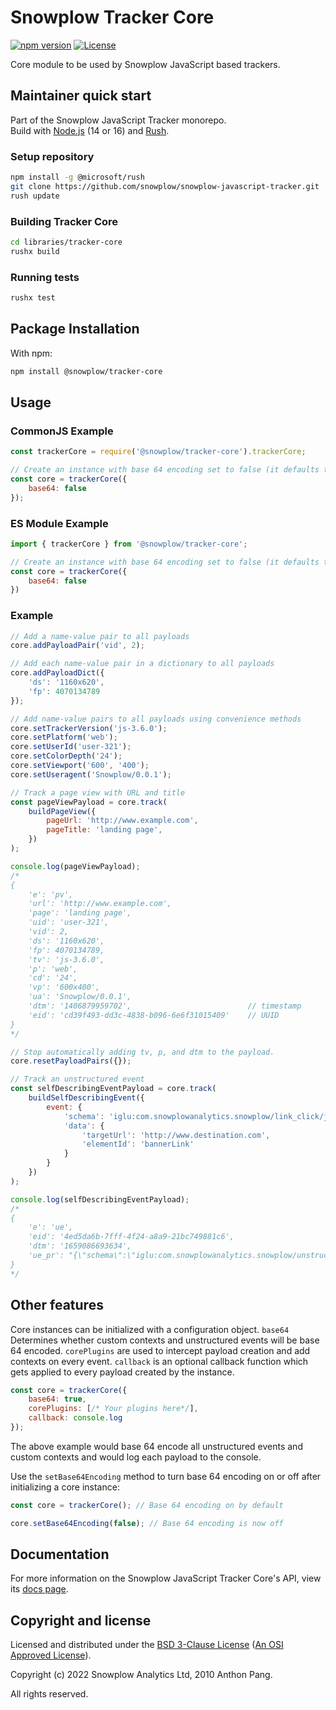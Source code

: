 # Snowplow Tracker Core

[![npm version][npm-image]][npm-url]
[![License][license-image]](LICENSE)

Core module to be used by Snowplow JavaScript based trackers.

## Maintainer quick start

Part of the Snowplow JavaScript Tracker monorepo.  
Build with [Node.js](https://nodejs.org/en/) (14 or 16) and [Rush](https://rushjs.io/).

### Setup repository

```bash
npm install -g @microsoft/rush 
git clone https://github.com/snowplow/snowplow-javascript-tracker.git
rush update
```

### Building Tracker Core

```bash
cd libraries/tracker-core
rushx build
```

### Running tests

```bash
rushx test
```

## Package Installation

With npm:

```bash
npm install @snowplow/tracker-core
```

## Usage

### CommonJS Example

```js
const trackerCore = require('@snowplow/tracker-core').trackerCore;

// Create an instance with base 64 encoding set to false (it defaults to true)
const core = trackerCore({
    base64: false
});
```

### ES Module Example

```js
import { trackerCore } from '@snowplow/tracker-core';

// Create an instance with base 64 encoding set to false (it defaults to true)
const core = trackerCore({
    base64: false
})
```

### Example

```js
// Add a name-value pair to all payloads
core.addPayloadPair('vid', 2);

// Add each name-value pair in a dictionary to all payloads
core.addPayloadDict({
    'ds': '1160x620',
    'fp': 4070134789
});

// Add name-value pairs to all payloads using convenience methods
core.setTrackerVersion('js-3.6.0');
core.setPlatform('web');
core.setUserId('user-321');
core.setColorDepth('24');
core.setViewport('600', '400');
core.setUseragent('Snowplow/0.0.1');

// Track a page view with URL and title
const pageViewPayload = core.track(
    buildPageView({
        pageUrl: 'http://www.example.com',
        pageTitle: 'landing page',
    })
);

console.log(pageViewPayload);
/*
{
    'e': 'pv',
    'url': 'http://www.example.com',
    'page': 'landing page',
    'uid': 'user-321',
    'vid': 2,
    'ds': '1160x620',
    'fp': 4070134789,
    'tv': 'js-3.6.0',
    'p': 'web',
    'cd': '24',
    'vp': '600x400',
    'ua': 'Snowplow/0.0.1',
    'dtm': '1406879959702',                          // timestamp
    'eid': 'cd39f493-dd3c-4838-b096-6e6f31015409'    // UUID
}
*/

// Stop automatically adding tv, p, and dtm to the payload.
core.resetPayloadPairs({});

// Track an unstructured event
const selfDescribingEventPayload = core.track(
    buildSelfDescribingEvent({
        event: {
            'schema': 'iglu:com.snowplowanalytics.snowplow/link_click/jsonschema/1-0-0',
            'data': {
                'targetUrl': 'http://www.destination.com',
                'elementId': 'bannerLink'
            }
        }
    })
);

console.log(selfDescribingEventPayload);
/*
{
    'e': 'ue',
    'eid': '4ed5da6b-7fff-4f24-a8a9-21bc749881c6',
    'dtm': '1659086693634',
    'ue_pr': "{\"schema\":\"iglu:com.snowplowanalytics.snowplow/unstruct_event/jsonschema/1-0-0\",\"data\":{\"schema\":\"iglu:com.snowplowanalytics.snowplow/link_click/jsonschema/1-0-0\",\"data\":{\"targetUrl\":\"http://www.destination.com\",\"elementId\":\"bannerLink\"}}}"
}
*/
```

## Other features

Core instances can be initialized with a configuration object. `base64` Determines whether custom contexts and unstructured events will be base 64 encoded.  `corePlugins` are used to intercept payload creation and add contexts on every event. `callback` is an optional callback function which gets applied to every payload created by the instance.

```js
const core = trackerCore({
    base64: true,
    corePlugins: [/* Your plugins here*/],
    callback: console.log
});
```

The above example would base 64 encode all unstructured events and custom contexts and would log each payload to the console.

Use the `setBase64Encoding` method to turn base 64 encoding on or off after initializing a core instance:

```js
const core = trackerCore(); // Base 64 encoding on by default

core.setBase64Encoding(false); // Base 64 encoding is now off
```

## Documentation

For more information on the Snowplow JavaScript Tracker Core's API, view its [docs page][docs].

## Copyright and license

Licensed and distributed under the [BSD 3-Clause License](LICENSE) ([An OSI Approved License][osi]).

Copyright (c) 2022 Snowplow Analytics Ltd, 2010 Anthon Pang.

All rights reserved.

[npm-url]: https://www.npmjs.com/package/@snowplow/tracker-core
[npm-image]: https://img.shields.io/npm/v/@snowplow/tracker-core
[docs]: https://docs.snowplowanalytics.com/docs/collecting-data/collecting-from-own-applications/node-js-tracker/javascript-tracker-core/
[osi]: https://opensource.org/licenses/BSD-3-Clause
[license-image]: https://img.shields.io/npm/l/@snowplow/tracker-core

